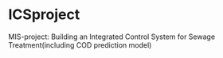 # ICSproject
MIS-project: Building an Integrated Control System for Sewage Treatment(including COD prediction model)
